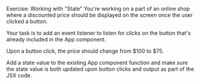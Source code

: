 Exercise: Working with "State"
You're working on a part of an online shop where a discounted price should be displayed on the screen once the user clicked a button.

Your task is to add an event listener to listen for clicks on the button that's already included in the App component.

Upon a button click, the price should change from $100 to $75.

Add a state value to the existing App component function and make sure the state value is both updated upon button clicks and output as part of the JSX code.